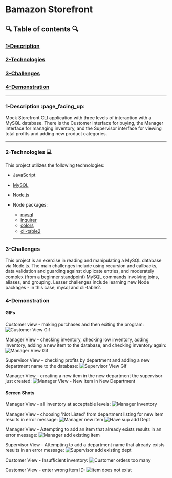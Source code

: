 # Bamazon Storefront
  
## :mag: Table of contents :mag:
  
### [1-Description](https://github.com/Strangebrewer/01-bamazon#Description)
### [2-Technologies](https://github.com/Strangebrewer/01-bamazon#Technologies)
### [3-Challenges](https://github.com/Strangebrewer/01-bamazon#Challenges)
### [4-Demonstration](https://github.com/Strangebrewer/01-bamazon#Demonstration)

---
### 1-Description :page\_facing\_up:
Mock Storefront CLI application with three levels of interaction with a MySQL database. There is the Customer interface for buying, the Manager interface for managing inventory, and the Supervisor interface for viewing total profits and adding new product categories.

---
### 2-Technologies  :computer:
  This project utilizes the following technologies:
- JavaScript
- [MySQL](https://www.mysql.com/)
- [Node.js](https://nodejs.org/en/)
- Node packages:
  - [mysql](https://www.npmjs.com/package/mysql)
  - [inquirer](https://www.npmjs.com/package/inquirer)
  - [colors](https://www.npmjs.com/package/colors)
  - [cli-table2](https://www.npmjs.com/package/cli-table2)
  
  ---
### 3-Challenges
This project is an exercise in reading and manipulating a MySQL database via Node.js. The main challenges include using recursion and callbacks, data validation and guarding against duplicate entries, and moderately complex (from a beginner standpoint) MySQL commands involving joins, aliases, and grouping. Lesser challenges include learning new Node packages - in this case, mysql and cli-table2.

### 4-Demonstration
 #### GIFs
  Customer view - making purchases and then exiting the program:
  ![Customer View Gif](Demo-GIFs/bamazonCustomerView.gif)

  Manager View - checking inventory, checking low inventory, adding inventory, adding a new item to the database, and checking inventory again:
  ![Manager View Gif](Demo-GIFs/bamazonManagerView.gif)

  Supervisor View - checking profits by department and adding a new department name to the database:
  ![Supervisor View Gif](Demo-GIFs/bamazonSupervisorView.gif)

  Manager View - creating a new item in the new department the supervisor just created:
  ![Manager View - New Item in New Department](Demo-GIFs/bamazonManagerViewNewDept.gif)


 #### Screen Shots
  Manager View - all inventory at acceptable levels:
  ![Manager Inventory](Demo-images/inv-acceptable.png)
  
  Manager View - choosing 'Not Listed' from department listing for new item results in error message:
  ![Manager new item](Demo-images/not-listed.png)
  ![Have sup add Dept](Demo-images/add-dept.png)

  Manager View - Attempting to add an item that already exists results in an error message:
  ![Manager add existing item](Demo-images/item-already-exists.png)

  Supervisor View - Attempting to add a department name that already exists results in an error message:
  ![Supervisor add existing dept](Demo-images/dept-already-exists.png)

  Customer View - Insufficient inventory:
  ![Customer orders too many](Demo-images/inv-too-low.png)

  Customer View - enter wrong item ID:
  ![Item does not exist](Demo-images/invalid-item-id.png)